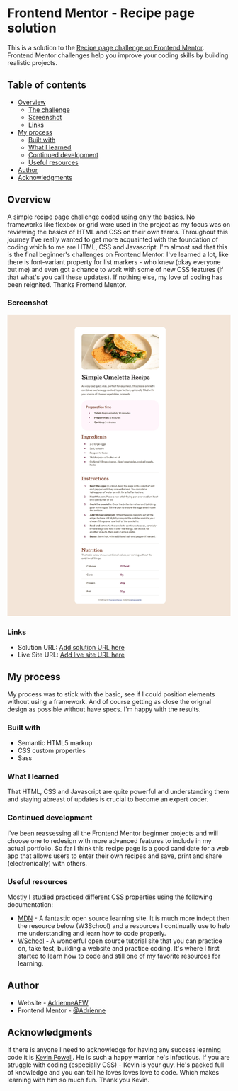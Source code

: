 # Frontend Mentor - Recipe page solution

This is a solution to the [Recipe page challenge on Frontend Mentor](https://www.frontendmentor.io/challenges/recipe-page-KiTsR8QQKm). Frontend Mentor challenges help you improve your coding skills by building realistic projects. 

## Table of contents

- [Overview](#overview)
  - [The challenge](#the-challenge)
  - [Screenshot](#screenshot)
  - [Links](#links)
- [My process](#my-process)
  - [Built with](#built-with)
  - [What I learned](#what-i-learned)
  - [Continued development](#continued-development)
  - [Useful resources](#useful-resources)
- [Author](#author)
- [Acknowledgments](#acknowledgments)

## Overview
A simple recipe page challenge coded using only the basics. No frameworks like flexbox or grid were used in the project as my focus was on reviewing the basics of HTML and CSS on their own terms. Throughout this journey I've really wanted to get more acquainted with the foundation of coding which to me are HTML, CSS and Javascript. I'm almost sad that this is the final beginner's challenges on Frontend Mentor. I've learned a lot, like there is font-variant property for list markers -  who knew (okay everyone but me) and even got a chance to work with some of new CSS features (if that what's you call these updates). If nothing else, my love of coding has been reignited. Thanks Frontend Mentor.

### Screenshot

![](/assets/images/RecipePage-Screenshot.jpeg)

### Links

- Solution URL: [Add solution URL here](https://github.com/AdrienneAEW/recipe-page-main)
- Live Site URL: [Add live site URL here](https://adrienneaew.github.io/recipe-page-main/)

## My process
My process was to stick with the basic, see if I could position elements without using a framework. And of course getting as close the orignal design as possible without have specs. I'm happy with the results.

### Built with

- Semantic HTML5 markup
- CSS custom properties
- Sass

### What I learned

That HTML, CSS and Javascript are quite powerful and understanding them and staying abreast of updates is crucial to become an expert coder.

### Continued development

I've been reassessing all the Frontend Mentor beginner projects and will choose one to redesign with more advanced features to include in my actual portfolio. So far I think this recipe page is a good candidate for a web app that allows users to enter their own recipes and save, print and share (electronically) with others.

### Useful resources

Mostly I studied practiced different CSS properties using the following documentation:

- [MDN](https://developer.mozilla.org/en-US/) - A fantastic open source learning site. It is much more indept then the resource below (W3School) and a resources I continually use to help me understanding and learn how to code properly.
- [WSchool](https://www.w3schools.com/) - A wonderful open source tutorial site that you can practice on, take test, building a website and practice coding. It's where I first started to learn how to code and still one of my favorite resources for learning.


## Author

- Website - [AdrienneAEW](https://www.adrienneaew.me)
- Frontend Mentor - [@Adrienne](https://www.frontendmentor.io/profile/AdrienneAEW)

## Acknowledgments

If there is anyone I need to acknowledge for having any success learning code it is [Kevin Powell](https://www.youtube.com/@KevinPowell). He is such a happy warrior he's infectious. If you are struggle with coding (especially CSS) - Kevin is your guy. He's packed full of knowledge and you can tell he loves loves love to code. Which makes learning with him so much fun. Thank you Kevin.